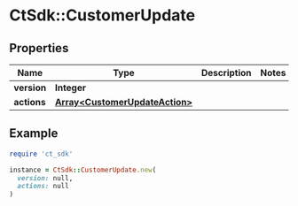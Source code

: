 # CtSdk::CustomerUpdate

## Properties

| Name | Type | Description | Notes |
| ---- | ---- | ----------- | ----- |
| **version** | **Integer** |  |  |
| **actions** | [**Array&lt;CustomerUpdateAction&gt;**](CustomerUpdateAction.md) |  |  |

## Example

```ruby
require 'ct_sdk'

instance = CtSdk::CustomerUpdate.new(
  version: null,
  actions: null
)
```

